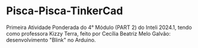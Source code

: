 # Pisca-Pisca-TinkerCad
Primeira Atividade Ponderada do 4° Módulo (PART 2) do Inteli 2024.1, tendo como professora Kizzy Terra, feito por Cecília Beatriz Melo Galvão: desenvolvimento "Blink" no Arduino.
